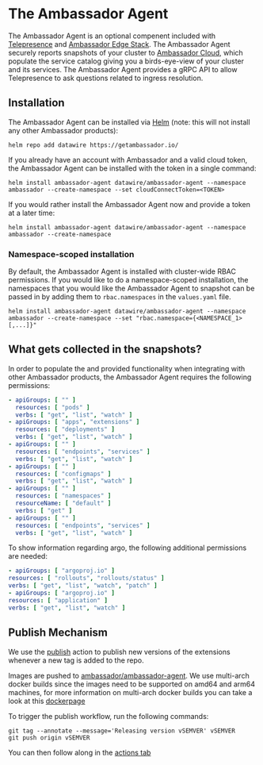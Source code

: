# The Ambassador Agent

The Ambassador Agent is an optional compenent included with [Telepresence](https://github.com/telepresenceio/telepresence) and [Ambassador Edge Stack](https://github.com/emissary-ingress/emissary).
The Ambassador Agent securely reports snapshots of your cluster to [Ambassador Cloud](https://www.getambassador.io/products/ambassador-cloud/), which populate the service catalog giving you a birds-eye-view of your cluster and its services.
The Ambassador Agent provides a gRPC API to allow Telepresence to ask questions related to ingress resolution. 

## Installation

The Ambassador Agent can be installed via [Helm](https://helm.sh) (note: this will not install any other Ambassador products):
```shell
helm repo add datawire https://getambassador.io/
```
If you already have an account with Ambassador and a valid cloud token, the Ambassador Agent can be installed with the token in a single command:
```shell
helm install ambassador-agent datawire/ambassador-agent --namespace ambassador --create-namespace --set cloudConnectToken=<TOKEN>
```

If you would rather install the Ambassador Agent now and provide a token at a later time:
```
helm install ambassador-agent datawire/ambassador-agent --namespace ambassador --create-namespace
```

### Namespace-scoped installation

By default, the Ambassador Agent is installed with cluster-wide RBAC permissions.
If you would like to do a namespace-scoped installation, the namespaces that you would like the Ambassador Agent to snapshot can be passed in by adding them to `rbac.namespaces` in the `values.yaml` file.
```shell
helm install ambassador-agent datawire/ambassador-agent --namespace ambassador --create-namespace --set "rbac.namespace={<NAMESPACE_1>[,...]}"
```

## What gets collected in the snapshots?

In order to populate the and provided functionality when integrating with other Ambassador products, the Ambassador Agent requires the following permissions:
```yaml
- apiGroups: [ "" ]
  resources: [ "pods" ]
  verbs: [ "get", "list", "watch" ]
- apiGroups: [ "apps", "extensions" ]
  resources: [ "deployments" ]
  verbs: [ "get", "list", "watch" ]
- apiGroups: [ "" ]
  resources: [ "endpoints", "services" ]
  verbs: [ "get", "list", "watch" ]
- apiGroups: [ "" ]
  resources: [ "configmaps" ]
  verbs: [ "get", "list", "watch" ]
- apiGroups: [ "" ]
  resources: [ "namespaces" ]
  resourceName: [ "default" ]
  verbs: [ "get" ]
- apiGroups: [ "" ]
  resources: [ "endpoints", "services" ]
  verbs: [ "get", "list", "watch" ]
  ```
  
  To show information regarding argo, the following additional permissions are needed:
  ```yaml
- apiGroups: [ "argoproj.io" ]
  resources: [ "rollouts", "rollouts/status" ]
  verbs: [ "get", "list", "watch", "patch" ]
- apiGroups: [ "argoproj.io" ]
  resources: [ "application" ]
  verbs: [ "get", "list", "watch" ]
  ```
  
## Publish Mechanism

We use the [publish](.github/workflows/publish.yaml) action to
publish new versions of the extensions whenever a new tag is added to the
repo.

Images are pushed to [ambassador/ambassador-agent](https://hub.docker.com/repository/docker/ambassador/ambassador-agent).
We use multi-arch docker builds since the images need to be supported on
amd64 and arm64 machines, for more information on multi-arch docker builds
you can take a look at this
[dockerpage](https://www.docker.com/blog/multi-arch-build-and-images-the-simple-way/)

To trigger the publish workflow, run the following commands:

```
git tag --annotate --message='Releasing version vSEMVER' vSEMVER
git push origin vSEMVER
```

You can then follow along in the [actions tab](https://github.com/datawire/ambassador-agent/actions)
